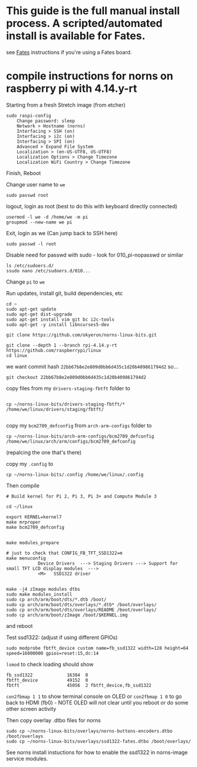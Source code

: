 # This guide is the full manual install process. A scripted/automated install is available for Fates.

see [Fates](https://github.com/okyeron/fates) instructions if you're using a Fates board.

# compile instructions for norns on raspberry pi with 4.14.y-rt

Starting from a fresh Stretch image (from etcher)

```
sudo raspi-config
	Change password: sleep
	Network > Hostname (norns)
	Interfacing > SSH (on)
	Interfacing > i2c (on)
	Interfacing > SPI (on)
	Advanced > Expand File System
	Localization > (en-US-UTF8, US-UTF8)
	Localization Options > Change Timezone
	Localization WiFi Country > Change Timezone	
```	

Finish, Reboot

Change user name to `we`

```
sudo passwd root
```
logout, login as root (best to do this with keyboard directly connected)
```
usermod -l we -d /home/we -m pi
groupmod --new-name we pi
```
Exit, login as we (Can jump back to SSH here)
```
sudo passwd -l root
```

Disable need for passwd with sudo - look for 010_pi-nopasswd or similar
```
ls /etc/sudoers.d/
ssudo nano /etc/sudoers.d/010...
```
Change `pi` to `we`

Run updates, install git, build dependencies, etc
```
cd ~
sudo apt-get update 
sudo apt-get dist-upgrade
sudo apt-get install vim git bc i2c-tools 
sudo apt-get -y install libncurses5-dev 

git clone https://github.com/okyeron/norns-linux-bits.git

git clone --depth 1 --branch rpi-4.14.y-rt https://github.com/raspberrypi/linux
cd linux
```
we want commit hash `22bb67b8e2e809d0bb6d435c1d20b409861794d2` so...
```
git checkout 22bb67b8e2e809d0bb6d435c1d20b409861794d2
```

copy files from my `drivers-staging-fbtft` folder to 

```

cp ~/norns-linux-bits/drivers-staging-fbtft/* /home/we/linux/drivers/staging/fbtft/
    
```


copy my `bcm2709_defconfig` from `arch-arm-configs` folder to 

```
cp ~/norns-linux-bits/arch-arm-configs/bcm2709_defconfig /home/we/linux/arch/arm/configs/bcm2709_defconfig

```

(repalcing the one that's there)

copy my `.config` to

```
cp ~/norns-linux-bits/.config /home/we/linux/.config
```



Then compile

```
# Build kernel for Pi 2, Pi 3, Pi 3+ and Compute Module 3

cd ~/linux

export KERNEL=kernel7
make mrproper
make bcm2709_defconfig 


make modules_prepare

# just to check that CONFIG_FB_TFT_SSD1322=m
make menuconfig
        	Device Drivers  ---> Staging Drivers ---> Support for small TFT LCD display modules  --->
        	<M>   SSD1322 driver


make -j4 zImage modules dtbs
sudo make modules_install
sudo cp arch/arm/boot/dts/*.dtb /boot/
sudo cp arch/arm/boot/dts/overlays/*.dtb* /boot/overlays/
sudo cp arch/arm/boot/dts/overlays/README /boot/overlays/
sudo cp arch/arm/boot/zImage /boot/$KERNEL.img

```

and reboot

Test ssd1322: (adjust if using different GPIOs)
```
sudo modprobe fbtft_device custom name=fb_ssd1322 width=128 height=64 speed=16000000 gpios=reset:15,dc:14
```
`lsmod` to check loading should show
```
fb_ssd1322             16384  0
fbtft_device           49152  0
fbtft                  45056  2 fbtft_device,fb_ssd1322
```


`con2fbmap 1 1` to show terminal console on OLED or `con2fbmap 1 0` to go back to HDMI (fb0) - NOTE OLED will not clear until you reboot or do some other screen activity


Then copy overlay .dtbo files for norns

```
sudo cp ~/norns-linux-bits/overlays/norns-buttons-encoders.dtbo /boot/overlays
sudo cp ~/norns-linux-bits/overlays/ssd1322-fates.dtbo /boot/overlays/
```

See norns install instuctions for how to enable the ssd1322 in norns-image service modules.
